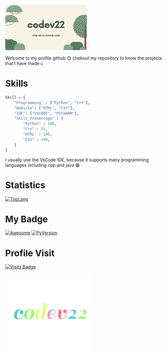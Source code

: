 [![Banners](./assets/banner.png)](https://github.com/Codev22)

Welcome to my profile github 😊 chekout my repository to know the projects that I have made☺️

# Skills
```py
Skill = {
    "Programming" : ["Python", "C++"],
    "Website": ["HTML", "CSS"],
    "IDE": ["VSCODE", "PYCHARM"],
    "Skils_Presentage" : {
        "Python" : 100,
        "C++" : 56,
        "HTML" : 100,
        "CSS" : 100,
    }
}
```
I usually use the VsCode IDE, because it supports many programming languages ​​including cpp and java 😁

# Statistics
[![TopLang](https://github-readme-stats.vercel.app/api/top-langs/?username=Codev22&theme=blue-green)](https://github.com/Codev22)

# My Badge
[![Awesome](https://cdn.rawgit.com/sindresorhus/awesome/d7305f38d29fed78fa85652e3a63e154dd8e8829/media/badge.svg)](https://github.com/Codev22)
[![PyVersion](https://img.shields.io/badge/Python-3.9-success)](https://github.com/Codev22)

# Profile Visit
[![Visits Badge](https://badges.pufler.dev/visits/Codev22/Codev22)](https://github.com/Codev22/)

[![animation](./assets/codev_animation.gif)](https://github.com/Codev22)
